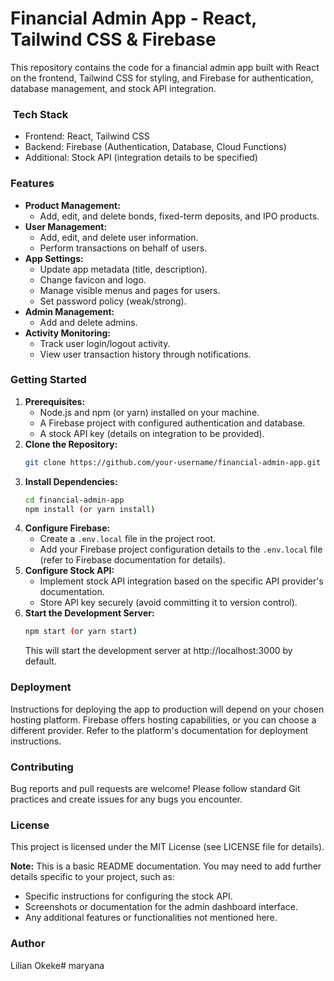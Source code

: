 #  Financial Admin App - React, Tailwind CSS & Firebase

This repository contains the code for a financial admin app built with React on the frontend, Tailwind CSS for styling, and Firebase for authentication, database management, and stock API integration.

### ️ Tech Stack

* Frontend: React, Tailwind CSS
* Backend: Firebase (Authentication, Database, Cloud Functions)
* Additional: Stock API (integration details to be specified)

###   Features

* **Product Management:**
    * Add, edit, and delete bonds, fixed-term deposits, and IPO products.
* **User Management:**
    * Add, edit, and delete user information.
    * Perform transactions on behalf of users.
* **App Settings:**
    * Update app metadata (title, description).
    * Change favicon and logo.
    * Manage visible menus and pages for users.
    * Set password policy (weak/strong).
* **Admin Management:**
    * Add and delete admins.
* **Activity Monitoring:**
    * Track user login/logout activity.
    * View user transaction history through notifications.

###  Getting Started

1. **Prerequisites:**
    * Node.js and npm (or yarn) installed on your machine.
    * A Firebase project with configured authentication and database.
    * A stock API key (details on integration to be provided).
2. **Clone the Repository:**
    ```bash
    git clone https://github.com/your-username/financial-admin-app.git
    ```
3. **Install Dependencies:**
    ```bash
    cd financial-admin-app
    npm install (or yarn install)
    ```
4. **Configure Firebase:**
    * Create a `.env.local` file in the project root.
    * Add your Firebase project configuration details to the `.env.local` file (refer to Firebase documentation for details).
5. **Configure Stock API:**
    * Implement stock API integration based on the specific API provider's documentation. 
    * Store API key securely (avoid committing it to version control).
6. **Start the Development Server:**
    ```bash
    npm start (or yarn start)
    ```
    This will start the development server at http://localhost:3000 by default.

###   Deployment

Instructions for deploying the app to production will depend on your chosen hosting platform. Firebase offers hosting capabilities, or you can choose a different provider. Refer to the platform's documentation for deployment instructions.

###   Contributing

Bug reports and pull requests are welcome! Please follow standard Git practices and create issues for any bugs you encounter.

###   License

This project is licensed under the MIT License (see LICENSE file for details).

**Note:** This is a basic README documentation. You may need to add further details specific to your project, such as:

* Specific instructions for configuring the stock API.
* Screenshots or documentation for the admin dashboard interface.
* Any additional features or functionalities not mentioned here.

###   Author

Lilian Okeke# maryana
